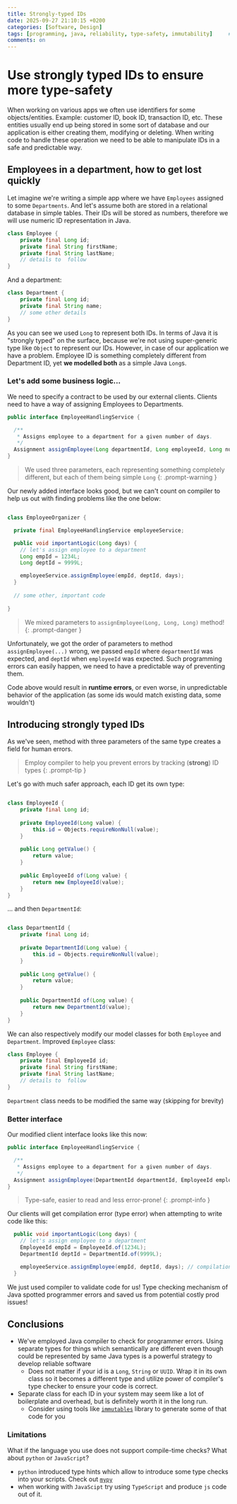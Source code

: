 ```yaml
---
title: Strongly-typed IDs
date: 2025-09-27 21:10:15 +0200
categories: [Software, Design]
tags: [programming, java, reliability, type-safety, immutability]     # TAG names should always be lowercase
comments: on
---
```


# Use strongly typed IDs to ensure more type-safety

When working on various apps we often use identifiers for some objects/entities. Example: customer ID, book ID, transaction ID, etc.
These entities usually end up being stored in some sort of database and our application is either creating them, modifying or deleting. 
When writing code to handle these operation we need to be able to manipulate IDs in a safe and predictable way. 


## Employees in a department, how to get lost quickly

Let imagine we're writing a simple app where we have `Employees` assigned to some `Departments`. And let's assume both are stored in a relational
database in simple tables. Their IDs will be stored as numbers, therefore we will use numeric ID representation in Java.

```java
class Employee {
    private final Long id;
    private final String firstName;
    private final String lastName;
    // details to  follow
}
```
And a department:
```java
class Department {
    private final Long id;
    private final String name;
    // some other details
}
```

As you can see we used `Long` to represent both IDs. In terms of Java it is "strongly typed" on the surface, because we're not using super-generic type like `Object` to represent our IDs.
However, in case of our application we have a problem. Employee ID is something completely different from Department ID, yet **we modelled both** as a simple Java `Long`s.

### Let's add some business logic... 

We need to specify a contract to be used by our external clients. Clients need to have a way of assigning Employees to Departments.

```java
public interface EmployeeHandlingService {

  /**
   * Assigns employee to a department for a given number of days.
   */
  Assignment assignEmployee(Long departmentId, Long employeeId, Long numberOfDays);
}

```

> We used three parameters, each representing something completely different, but each of them being simple `Long`
{: .prompt-warning }

Our newly added interface looks good, but we can't count on compiler to help us out with finding problems like the one below:

```java

class EmployeeOrganizer {

  private final EmployeeHandlingService employeeService;

  public void importantLogic(Long days) {
    // let's assign employee to a department
    Long empId = 1234L;
    Long deptId = 9999L;

    employeeService.assignEmployee(empId, deptId, days);
  }
  
  // some other, important code
  
}

```

> We mixed parameters to `assignEmployee(Long, Long, Long)` method!
{: .prompt-danger }

Unfortunately, we got the order of parameters to method `assignEmployee(...)` wrong, we passed `empId` where `departmentId` was expected, and `deptId` when `employeeId` was expected. 
Such programming errors can easily happen, we need to have a predictable way of preventing them. 

Code above would result in **runtime errors**, or even worse, in unpredictable behavior of the application (as some ids would match existing data, some wouldn't)

## Introducing strongly typed IDs

As we've seen, method with three parameters of the same type creates a field for human errors.
> Employ compiler to help you prevent errors by tracking (**strong**) ID types 
{: .prompt-tip }

Let's go with much safer approach, each ID get its own type:

```java

class EmployeeId {
    private final Long id;
    
    private EmployeeId(Long value) {
        this.id = Objects.requireNonNull(value);
    }
    
    public Long getValue() {
        return value;
    }
    
    public EmployeeId of(Long value) {
        return new EmployeeId(value);
    }
}
```

... and then `DepartmentId`:
```java

class DepartmentId {
    private final Long id;
    
    private DepartmentId(Long value) {
        this.id = Objects.requireNonNull(value);
    }
    
    public Long getValue() {
        return value;
    }
    
    public DepartmentId of(Long value) {
        return new DepartmentId(value);
    }
}
```

We can also respectively modify our model classes for both `Employee` and `Department`. Improved `Employee` class:
```java
class Employee {
    private final EmployeeId id;
    private final String firstName;
    private final String lastName;
    // details to  follow
}
```
`Department` class needs to be modified the same way (skipping for brevity)


### Better interface
Our modified client interface looks like this now:

```java
public interface EmployeeHandlingService {

  /**
   * Assigns employee to a department for a given number of days.
   */
  Assignment assignEmployee(DepartmentId departmentId, EmployeeId employeeId, Long numberOfDays);
}

```

> Type-safe, easier to read and less error-prone!
{: .prompt-info }

Our clients will get compilation error (type error) when attempting to write code like this:

```java
  public void importantLogic(Long days) {
    // let's assign employee to a department 
    EmployeeId empId = EmployeeId.of(1234L);
    DepartmentId deptId = DepartmentId.of(9999L);

    employeeService.assignEmployee(empId, deptId, days); // compilation error! Incorrect types used!
  }

```
We just used compiler to validate code for us! Type checking mechanism of Java spotted programmer errors and saved us from potential costly prod issues!

## Conclusions

* We've employed Java compiler to check for programmer errors. Using separate types for things which semantically are different even though could be represented by same Java types is a powerful strategy to develop reliable software
  * Does not matter if your id is a `Long`, `String` or `UUID`. Wrap it in its own class so it becomes a different type and utilize power of compiler's type checker to ensure your code is correct. 
* Separate class for each ID in your system may seem like a lot of boilerplate and overhead, but is definitely worth it in the long run.
  * Consider using tools like [`immutables`](https://immutables.github.io/) library to generate some of that code for you

### Limitations

What if the language you use does not support compile-time checks? What about `python` or `JavaScript`?
* `python` introduced type hints which allow to introduce some type checks into your scripts. Check out [`mypy`](https://github.com/python/mypy)
* when working with `JavaScipt` try using `TypeScript` and produce `js` code out of it.
